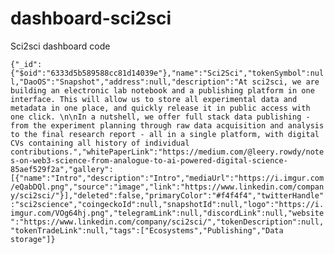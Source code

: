 # dashboard-sci2sci
Sci2sci dashboard code

```{"_id":{"$oid":"6333d5b589588cc81d14039e"},"name":"Sci2Sci","tokenSymbol":null,"DaoOS":"Snapshot","address":null,"description":"At sci2sci, we are building an electronic lab notebook and a publishing platform in one interface. This will allow us to store all experimental data and metadata in one place, and quickly release it in public access with one click. \n\nIn a nutshell, we offer full stack data publishing - from the experiment planning through raw data acquisition and analysis to the final research report - all in a single platform, with digital CVs containing all history of individual contributions.","whitePaperLink":"https://medium.com/@leery.rowdy/notes-on-web3-science-from-analogue-to-ai-powered-digital-science-85aef529f2a","gallery":[{"name":"Intro","description":"Intro","mediaUrl":"https://i.imgur.com/eQabDQl.png","source":"image","link":"https://www.linkedin.com/company/sci2sci/"}],"deleted":false,"primaryColor":"#f4f4f4","twitterHandle":"sci2science","coingeckoId":null,"snapshotId":null,"logo":"https://i.imgur.com/VOg64hj.png","telegramLink":null,"discordLink":null,"website":"https://www.linkedin.com/company/sci2sci/","tokenDescription":null,"tokenTradeLink":null,"tags":["Ecosystems","Publishing","Data storage"]}```
